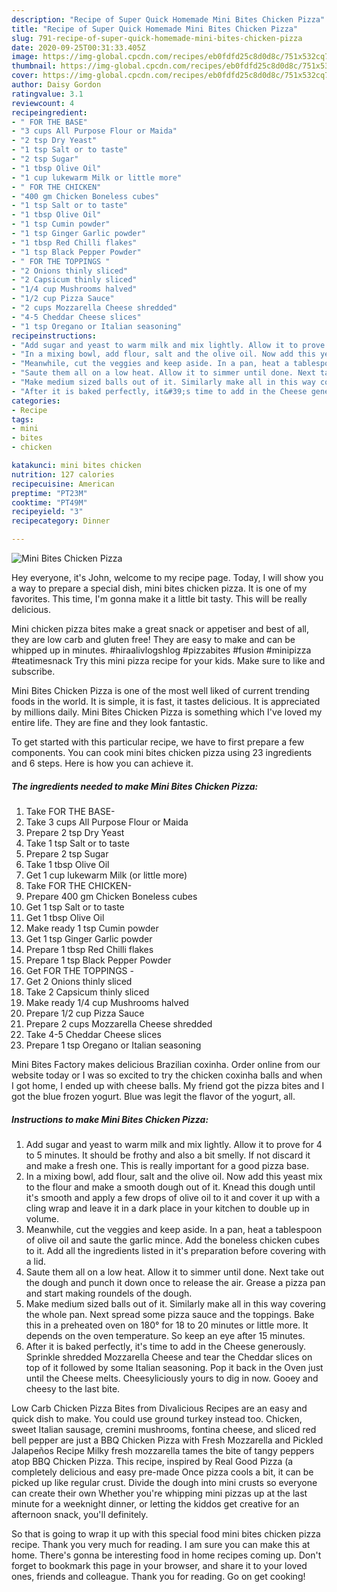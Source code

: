 ```yaml
---
description: "Recipe of Super Quick Homemade Mini Bites Chicken Pizza"
title: "Recipe of Super Quick Homemade Mini Bites Chicken Pizza"
slug: 791-recipe-of-super-quick-homemade-mini-bites-chicken-pizza
date: 2020-09-25T00:31:33.405Z
image: https://img-global.cpcdn.com/recipes/eb0fdfd25c8d0d8c/751x532cq70/mini-bites-chicken-pizza-recipe-main-photo.jpg
thumbnail: https://img-global.cpcdn.com/recipes/eb0fdfd25c8d0d8c/751x532cq70/mini-bites-chicken-pizza-recipe-main-photo.jpg
cover: https://img-global.cpcdn.com/recipes/eb0fdfd25c8d0d8c/751x532cq70/mini-bites-chicken-pizza-recipe-main-photo.jpg
author: Daisy Gordon
ratingvalue: 3.1
reviewcount: 4
recipeingredient:
- " FOR THE BASE"
- "3 cups All Purpose Flour or Maida"
- "2 tsp Dry Yeast"
- "1 tsp Salt or to taste"
- "2 tsp Sugar"
- "1 tbsp Olive Oil"
- "1 cup lukewarm Milk or little more"
- " FOR THE CHICKEN"
- "400 gm Chicken Boneless cubes"
- "1 tsp Salt or to taste"
- "1 tbsp Olive Oil"
- "1 tsp Cumin powder"
- "1 tsp Ginger Garlic powder"
- "1 tbsp Red Chilli flakes"
- "1 tsp Black Pepper Powder"
- " FOR THE TOPPINGS "
- "2 Onions thinly sliced"
- "2 Capsicum thinly sliced"
- "1/4 cup Mushrooms halved"
- "1/2 cup Pizza Sauce"
- "2 cups Mozzarella Cheese shredded"
- "4-5 Cheddar Cheese slices"
- "1 tsp Oregano or Italian seasoning"
recipeinstructions:
- "Add sugar and yeast to warm milk and mix lightly. Allow it to prove for 4 to 5 minutes. It should be frothy and also a bit smelly. If not discard it and make a fresh one. This is really important for a good pizza base."
- "In a mixing bowl, add flour, salt and the olive oil. Now add this yeast mix to the flour and make a smooth dough out of it. Knead this dough until it&#39;s smooth and apply a few drops of olive oil to it and cover it up with a cling wrap and leave it in a dark place in your kitchen to double up in volume."
- "Meanwhile, cut the veggies and keep aside. In a pan, heat a tablespoon of olive oil and saute the garlic mince. Add the boneless chicken cubes to it. Add all the ingredients listed in it&#39;s preparation before covering with a lid."
- "Saute them all on a low heat. Allow it to simmer until done. Next take out the dough and punch it down once to release the air. Grease a pizza pan and start making roundels of the dough."
- "Make medium sized balls out of it. Similarly make all in this way covering the whole pan. Next spread some pizza sauce and the toppings. Bake this in a preheated oven on 180° for 18 to 20 minutes or little more. It depends on the oven temperature. So keep an eye after 15 minutes."
- "After it is baked perfectly, it&#39;s time to add in the Cheese generously. Sprinkle shredded Mozzarella Cheese and tear the Cheddar slices on top of it followed by some Italian seasoning. Pop it back in the Oven just until the Cheese melts. Cheesyliciously yours to dig in now. Gooey and cheesy to the last bite."
categories:
- Recipe
tags:
- mini
- bites
- chicken

katakunci: mini bites chicken 
nutrition: 127 calories
recipecuisine: American
preptime: "PT23M"
cooktime: "PT49M"
recipeyield: "3"
recipecategory: Dinner

---
```



![Mini Bites Chicken Pizza](https://img-global.cpcdn.com/recipes/eb0fdfd25c8d0d8c/751x532cq70/mini-bites-chicken-pizza-recipe-main-photo.jpg)

Hey everyone, it's John, welcome to my recipe page. Today, I will show you a way to prepare a special dish, mini bites chicken pizza. It is one of my favorites. This time, I'm gonna make it a little bit tasty. This will be really delicious.

Mini chicken pizza bites make a great snack or appetiser and best of all, they are low carb and gluten free! They are easy to make and can be whipped up in minutes. #hiraalivlogshlog #pizzabites #fusion #minipizza #teatimesnack Try this mini pizza recipe for your kids. Make sure to like and subscribe.

Mini Bites Chicken Pizza is one of the most well liked of current trending foods in the world. It is simple, it is fast, it tastes delicious. It is appreciated by millions daily. Mini Bites Chicken Pizza is something which I've loved my entire life. They are fine and they look fantastic.


To get started with this particular recipe, we have to first prepare a few components. You can cook mini bites chicken pizza using 23 ingredients and 6 steps. Here is how you can achieve it.

<!--inarticleads1-->

##### The ingredients needed to make Mini Bites Chicken Pizza:

1. Take  FOR THE BASE-
1. Take 3 cups All Purpose Flour or Maida
1. Prepare 2 tsp Dry Yeast
1. Take 1 tsp Salt or to taste
1. Prepare 2 tsp Sugar
1. Take 1 tbsp Olive Oil
1. Get 1 cup lukewarm Milk (or little more)
1. Take  FOR THE CHICKEN-
1. Prepare 400 gm Chicken Boneless cubes
1. Get 1 tsp Salt or to taste
1. Get 1 tbsp Olive Oil
1. Make ready 1 tsp Cumin powder
1. Get 1 tsp Ginger Garlic powder
1. Prepare 1 tbsp Red Chilli flakes
1. Prepare 1 tsp Black Pepper Powder
1. Get  FOR THE TOPPINGS -
1. Get 2 Onions thinly sliced
1. Take 2 Capsicum thinly sliced
1. Make ready 1/4 cup Mushrooms halved
1. Prepare 1/2 cup Pizza Sauce
1. Prepare 2 cups Mozzarella Cheese shredded
1. Take 4-5 Cheddar Cheese slices
1. Prepare 1 tsp Oregano or Italian seasoning


Mini Bites Factory makes delicious Brazilian coxinha. Order online from our website today or I was so excited to try the chicken coxinha balls and when I got home, I ended up with cheese balls. My friend got the pizza bites and I got the blue frozen yogurt. Blue was legit the flavor of the yogurt, all. 

<!--inarticleads2-->

##### Instructions to make Mini Bites Chicken Pizza:

1. Add sugar and yeast to warm milk and mix lightly. Allow it to prove for 4 to 5 minutes. It should be frothy and also a bit smelly. If not discard it and make a fresh one. This is really important for a good pizza base.
1. In a mixing bowl, add flour, salt and the olive oil. Now add this yeast mix to the flour and make a smooth dough out of it. Knead this dough until it&#39;s smooth and apply a few drops of olive oil to it and cover it up with a cling wrap and leave it in a dark place in your kitchen to double up in volume.
1. Meanwhile, cut the veggies and keep aside. In a pan, heat a tablespoon of olive oil and saute the garlic mince. Add the boneless chicken cubes to it. Add all the ingredients listed in it&#39;s preparation before covering with a lid.
1. Saute them all on a low heat. Allow it to simmer until done. Next take out the dough and punch it down once to release the air. Grease a pizza pan and start making roundels of the dough.
1. Make medium sized balls out of it. Similarly make all in this way covering the whole pan. Next spread some pizza sauce and the toppings. Bake this in a preheated oven on 180° for 18 to 20 minutes or little more. It depends on the oven temperature. So keep an eye after 15 minutes.
1. After it is baked perfectly, it&#39;s time to add in the Cheese generously. Sprinkle shredded Mozzarella Cheese and tear the Cheddar slices on top of it followed by some Italian seasoning. Pop it back in the Oven just until the Cheese melts. Cheesyliciously yours to dig in now. Gooey and cheesy to the last bite.


Low Carb Chicken Pizza Bites from Divalicious Recipes are an easy and quick dish to make. You could use ground turkey instead too. Chicken, sweet Italian sausage, cremini mushrooms, fontina cheese, and sliced red bell pepper are just a BBQ Chicken Pizza with Fresh Mozzarella and Pickled Jalapeños Recipe Milky fresh mozzarella tames the bite of tangy peppers atop BBQ Chicken Pizza. This recipe, inspired by Real Good Pizza (a completely delicious and easy pre-made Once pizza cools a bit, it can be picked up like regular crust. Divide the dough into mini crusts so everyone can create their own Whether you&#39;re whipping mini pizzas up at the last minute for a weeknight dinner, or letting the kiddos get creative for an afternoon snack, you&#39;ll definitely. 

So that is going to wrap it up with this special food mini bites chicken pizza recipe. Thank you very much for reading. I am sure you can make this at home. There's gonna be interesting food in home recipes coming up. Don't forget to bookmark this page in your browser, and share it to your loved ones, friends and colleague. Thank you for reading. Go on get cooking!
